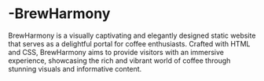 # -BrewHarmony
BrewHarmony is a visually captivating and elegantly designed static website that serves as a delightful portal for coffee enthusiasts. Crafted with HTML and CSS, BrewHarmony aims to provide visitors with an immersive experience, showcasing the rich and vibrant world of coffee through stunning visuals and informative content.
